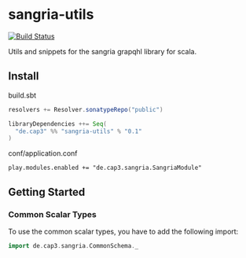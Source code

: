 # sangria-utils

[![Build Status](https://travis-ci.org/Cap3/sangria-utils.svg?branch=master)](https://travis-ci.org/Cap3/sangria-utils)

Utils and snippets for the sangria grapqhl library for scala.

## <a class="anchor" name="install"></a>Install

build.sbt

```scala
resolvers += Resolver.sonatypeRepo("public")

libraryDependencies ++= Seq(
  "de.cap3" %% "sangria-utils" % "0.1"
)
```

conf/application.conf

```
play.modules.enabled += "de.cap3.sangria.SangriaModule"
```

## <a class="anchor" name="getting-started"></a> Getting Started

### Common Scalar Types

To use the common scalar types, you have to add the following import:

```scala
import de.cap3.sangria.CommonSchema._
```
